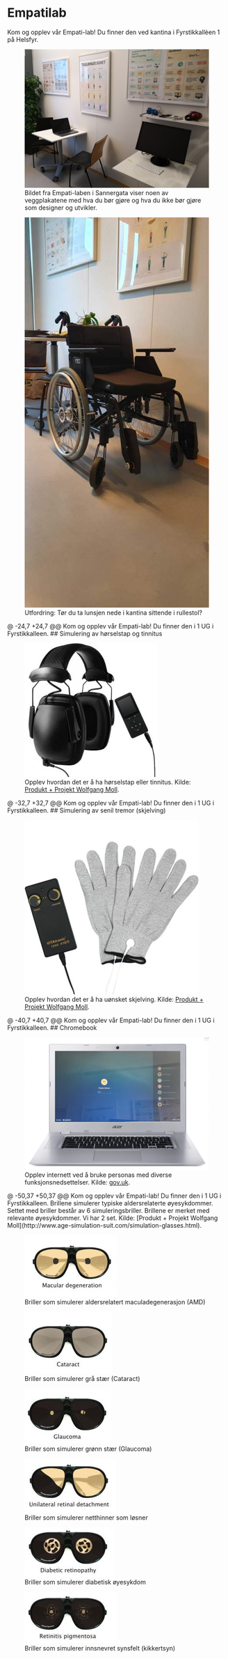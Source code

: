 # Empatilab
Kom og opplev vår Empati-lab! Du finner den ved kantina i Fyrstikkallèen 1 på Helsfyr.

<figure>
    <img src="/hvordan-faa-det-til/UU-testing/88179-SanseLab_2.jpg" alt="Gammel empatilab i Sannergata 2"/>
    <figcaption>Bildet fra Empati-laben i Sannergata viser noen av veggplakatene med hva du bør gjøre og hva du ikke bør gjøre som designer og utvikler.</figcaption>
</figure>

<figure>
    <img src="/hvordan-faa-det-til/UU-testing/rullestol.jpeg" alt="rullestol"/>
    <figcaption>Utfordring: Tør du ta lunsjen nede i kantina sittende i rullestol? 
 </figcaption>
</figure>
@ -24,7 +24,7 @@ Kom og opplev vår Empati-lab! Du finner den i 1 UG i Fyrstikkalleen.
## Simulering av hørselstap og tinnitus

<figure>
    <img src="/hvordan-faa-det-til/UU-testing/23886-tinnitus.jpg" alt="tinnitus-simulator"/>
    <figcaption>Opplev hvordan det er å ha hørselstap eller tinnitus. Kilde: <a href="http://www.age-simulation-suit.com/tinnitus.html">Produkt + Projekt Wolfgang Moll</a>.
 </figcaption>
</figure>
@ -32,7 +32,7 @@ Kom og opplev vår Empati-lab! Du finner den i 1 UG i Fyrstikkalleen.
## Simulering av senil tremor (skjelving)

<figure>
    <img src="/hvordan-faa-det-til/UU-testing/51367-tremor-simulator.jpg" alt="tremor-simulator"/>
    <figcaption>Opplev hvordan det er å ha uønsket skjelving. Kilde: <a href="http://www.age-simulation-suit.com/tremor-simulator.html">Produkt + Projekt Wolfgang Moll</a>.
 </figcaption>
</figure>
@ -40,7 +40,7 @@ Kom og opplev vår Empati-lab! Du finner den i 1 UG i Fyrstikkalleen.
## Chromebook

<figure>
    <img src="/hvordan-faa-det-til/UU-testing/84438-chromebook.png" alt="chromebook"/>
    <figcaption>Opplev internett ved å bruke personas med diverse funksjonsnedsettelser. Kilde: <a href="https://accessibility.blog.gov.uk/2019/02/11/using-persona-profiles-to-test-accessibility/">gov.uk</a>.
 </figcaption>
</figure>
@ -50,37 +50,37 @@ Kom og opplev vår Empati-lab! Du finner den i 1 UG i Fyrstikkalleen.
Brillene simulerer typiske aldersrelaterte øyesykdommer. Settet med briller består av 6 simuleringsbriller. Brillene er merket med relevante øyesykdommer. Vi har 2 set. Kilde: [Produkt + Projekt Wolfgang Moll](http://www.age-simulation-suit.com/simulation-glasses.html).

<figure>
    <img src="/hvordan-faa-det-til/UU-testing/893510515macular degeneration.jpeg" alt="macular degeneration"/>
    <figcaption>Briller som simulerer aldersrelatert maculadegenerasjon (AMD)
 </figcaption>
</figure>

<figure>
    <img src="/hvordan-faa-det-til/UU-testing/1043520950Cataract.jpeg" alt="Cataract"/>
    <figcaption>Briller som simulerer grå stær (Cataract)
 </figcaption>
</figure>

<figure>
    <img src="/hvordan-faa-det-til/UU-testing/279691648Galucoma.jpeg" alt="glaucoma"/>
    <figcaption>Briller som simulerer grønn stær (Glaucoma)
 </figcaption>
</figure>

<figure>
    <img src="/hvordan-faa-det-til/UU-testing/229367076Unilateral retinal detachment.jpeg" alt="utilateral retina detachment"/>
    <figcaption>Briller som simulerer netthinner som løsner
 </figcaption>
</figure>

<figure>
    <img src="/hvordan-faa-det-til/UU-testing/481753407Diabetic retinoipathy.jpeg" alt="diabetic retinoipathy"/>
    <figcaption>Briller som simulerer diabetisk øyesykdom
 </figcaption>
</figure>

<figure>
    <img src="/hvordan-faa-det-til/UU-testing/62825-Retinitis-pigmentosa.jpeg" alt="retinitis pigmentosa"/>
    <figcaption>Briller som simulerer innsnevret synsfelt (kikkertsyn)
 </figcaption>
</figure>
